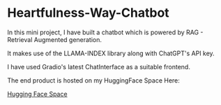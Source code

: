 # Heartfulness-Way-Chatbot

In this mini project, I have built a chatbot which is powered by RAG - Retrieval Augmented generation.

It makes use of the LLAMA-INDEX library along with ChatGPT's API key.

I have used Gradio's latest ChatInterface as a suitable frontend.

The end product is hosted on my HuggingFace Space Here:

[Hugging Face Space](https://mgv12-heartfulness-way-chatbot.hf.space)
